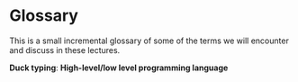 # Glossary

This is a small incremental glossary of some of the terms we will encounter and discuss in these lectures.

**Duck typing**:
**High-level/low level programming language**
